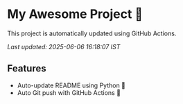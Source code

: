 # My Awesome Project 🚀

This project is automatically updated using GitHub Actions.

_Last updated: 2025-06-06 16:18:07 IST_

## Features
- Auto-update README using Python 🐍
- Auto Git push with GitHub Actions 🤖

